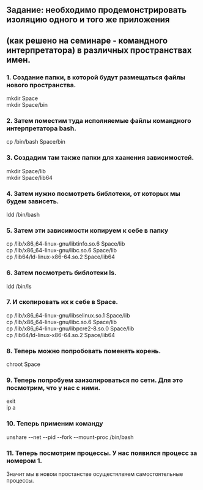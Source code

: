 

## Задание: необходимо продемонстрировать изоляцию одного и того же приложения 
## (как решено на семинаре - командного интерпретатора) в различных пространствах имен.

### 1. Создание папки, в которой будут размещаться файлы нового пространства.
mkdir Space\
mkdir Space/bin
### 2. Затем поместим туда исполняемые файлы командного интерпретатора bash.
cp /bin/bash Space/bin
### 3. Создадим там также папки для хаанения зависимостей.
mkdir Space/lib\
mkdir Space/lib64
### 4. Затем нужно посмотреть библотеки, от которых мы будем зависеть.
ldd /bin/bash
### 5. Затем эти зависимости копируем к себе в папку
cp /lib/x86_64-linux-gnu/libtinfo.so.6 Space/lib\
cp /lib/x86_64-linux-gnu/libc.so.6 Space/lib\
cp /lib64/ld-linux-x86-64.so.2 Space/lib64
### 6. Затем посмотреть библотеки ls.
ldd /bin/ls
### 7. И скопировать их к себе в Space.
cp /lib/x86_64-linux-gnu/libselinux.so.1 Space/lib\
cp /lib/x86_64-linux-gnu/libc.so.6 Space/lib\
cp /lib/x86_64-linux-gnu/libpcre2-8.so.0 Space/lib\
cp /lib64/ld-linux-x86-64.so.2 Space/lib64
### 8. Теперь можно попробовать поменять корень.
chroot Space

### 9. Теперь попробуем заизолироваться по сети. Для это посмотрим, что у нас с ними.
exit\
ip a

### 10. Теперь применим команду
unshare --net --pid --fork --mount-proc /bin/bash

### 11. Теперь посмотрим процессы. У нас появился процесс за номером 1. 
Значит мы в новом простанстве осущестялвяем самостоятельные процессы.
